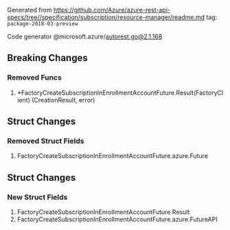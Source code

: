 Generated from https://github.com/Azure/azure-rest-api-specs/tree//specification/subscription/resource-manager/readme.md tag: `package-2018-03-preview`

Code generator @microsoft.azure/autorest.go@2.1.168

## Breaking Changes

### Removed Funcs

1. *FactoryCreateSubscriptionInEnrollmentAccountFuture.Result(FactoryClient) (CreationResult, error)

## Struct Changes

### Removed Struct Fields

1. FactoryCreateSubscriptionInEnrollmentAccountFuture.azure.Future

## Struct Changes

### New Struct Fields

1. FactoryCreateSubscriptionInEnrollmentAccountFuture.Result
1. FactoryCreateSubscriptionInEnrollmentAccountFuture.azure.FutureAPI
